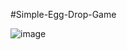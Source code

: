 #Simple-Egg-Drop-Game

![image](https://github.com/NicholasTerek/Simple-Egg-Drop-Game/assets/139080309/06e9d7b7-36bf-4171-9336-422d92d3539a)
